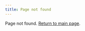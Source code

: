 ```yaml
---
title: Page not found
---
```


Page not found. [Return to main page](https://great-dng.github.io/futureal-website/).
